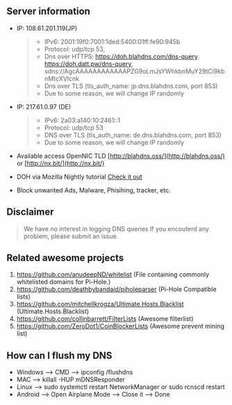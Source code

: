 
## Server information

- IP: 108.61.201.119(JP)
  > * IPv6: 2001:19f0:7001:1ded:5400:01ff:fe90:945b
  > * Protocol: udp/tcp 53, 
  > * Dns over HTTPS: https://doh.blahdns.com/dns-query. https://doh.datt.pw/dns-query, sdns://AgcAAAAAAAAAAAAPZG9oLmJsYWhkbnMuY29tCi9kbnMtcXVlcnk
  > * Dns over TLS (tls_auth_name: jp.dns.blahdns.com, port 853)
  > * Due to some reason, we will change IP randomly
- IP: 217.61.0.97 (DE)
  > * IPv6: 2a03:a140:10:2461::1
  > * Protocol: udp/tcp 53
  > * DNS over TLS (tls_auth_name: de.dns.blahdns.com, port 853)
  > * Due to some reason, we will change IP randomly
  
* Available access OpenNIC TLD [http://blahdns.oss/](http://blahdns.oss/) or [http://nx.bit/](http://nx.bit/)

* DOH via Mozilla Nightly tutorial [Check it out](https://www.ookangzheng.com/mozilla-nightly-enable-dns-over-https/)

* Block unwanted Ads, Malware, Phisihing, tracker, etc.

## Disclaimer
> We have no interest in logging DNS queries
> If you encouterd any problem, please submit an issue.

## Related awesome projects
1. https://github.com/anudeepND/whitelist (File containing commonly whitelisted domains for Pi-Hole.)
2. https://github.com/deathbybandaid/piholeparser (Pi-Hole Compatible lists)
3. https://github.com/mitchellkrogza/Ultimate.Hosts.Blacklist (Ultimate.Hosts.Blacklist)
4. https://github.com/collinbarrett/FilterLists (Awesome filterlist)
5. https://github.com/ZeroDot1/CoinBlockerLists (Awesome prevent mining list)


## How can I flush my DNS 
* Windows --> CMD --> ipconfig /flushdns 
* MAC --> killall -HUP mDNSResponder 
* Linux --> sudo systemctl restart NetworkManager or sudo rcnscd restart 
* Android --> Open Airplane Mode --> Close it --> Done 
